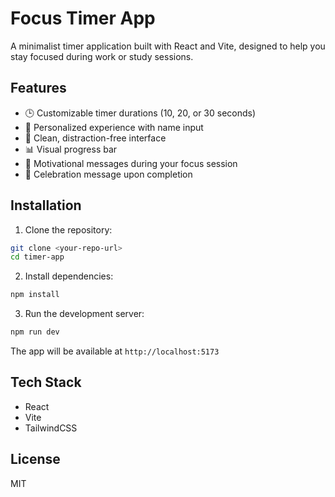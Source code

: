 # Focus Timer App

A minimalist timer application built with React and Vite, designed to help you stay focused during work or study sessions.

## Features

- 🕒 Customizable timer durations (10, 20, or 30 seconds)
- 👤 Personalized experience with name input
- 🎯 Clean, distraction-free interface
- 📊 Visual progress bar
- 💪 Motivational messages during your focus session
- 🎉 Celebration message upon completion

## Installation

1. Clone the repository:
```bash
git clone <your-repo-url>
cd timer-app
```

2. Install dependencies:
```bash
npm install
```

3. Run the development server:
```bash
npm run dev
```

The app will be available at `http://localhost:5173`

## Tech Stack

- React
- Vite
- TailwindCSS

## License

MIT
